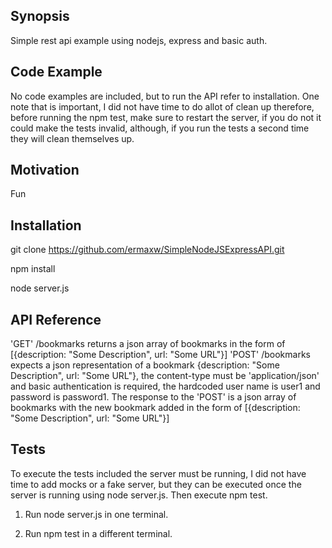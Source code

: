 ## Synopsis

Simple rest api example using nodejs, express and basic auth.

## Code Example

No code examples are included, but to run the API refer to installation.  One note that is important, I did not have time to do allot of clean up
therefore, before running the npm test, make sure to restart the server, if you do not it could make the tests invalid, although, if you run the tests
a second time they will clean themselves up.

## Motivation

Fun

## Installation

git clone https://github.com/ermaxw/SimpleNodeJSExpressAPI.git

npm install

node server.js

## API Reference

'GET' /bookmarks returns a json array of bookmarks in the form of [{description: "Some Description", url: "Some URL"}]
'POST' /bookmarks expects a json representation of a bookmark {description: "Some Description", url: "Some URL"}, the content-type must be
'application/json' and basic authentication is required, the hardcoded user name is user1 and password is password1.
 The response to the 'POST' is a json array of bookmarks with the new bookmark added in the form of [{description: "Some Description", url: "Some URL"}]
## Tests

To execute the tests included the server must be running, I did not have time to add mocks or a fake server, but they can be 
executed once the server is running using node server.js.   Then execute npm test.

1) Run node server.js in one terminal.

2) Run npm test in a different terminal.